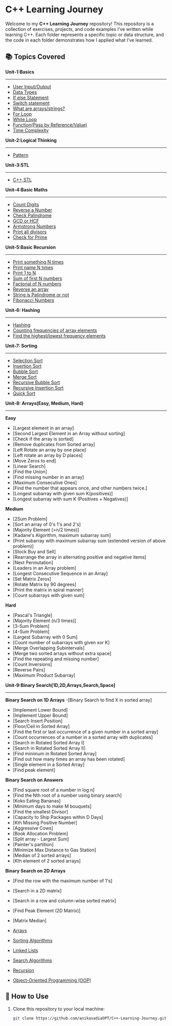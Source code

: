 # C++ Learning Journey

Welcome to my **C++ Learning Journey** repository! This repository is a collection of exercises, projects, and code examples I’ve written while learning C++. Each folder represents a specific topic or data structure, and the code in each folder demonstrates how I applied what I’ve learned.

## 📚 Topics Covered
**Unit-1:Basics**
****
- [User Input/Output](#user_i/p_or_o/p)
- [Data Types](#data_types)
- [If else Statement](#if_else_statement)
- [Switch statement](#switch_statement)
- [What are arrays/strings?](#arrays/strings)
- [For Loop](#for_loop)
- [While Loop](#while_loop)
- [Function(Pass by Reference/Value)](#function)
- [Time Complexity](#basics)

  
**Unit-2:Logical Thinking**
****
- [Pattern](#pattern)


**Unit-3:STL**
****
- [C++ STL](#C++_stl)


**Unit-4:Basic Maths**
****
- [Count Digits](#count_digits)
- [Reverse a Number](#reverse_number)
- [Check Palindrome](#check_palindrome)
- [GCD or HCF](#gcd_or_hcf)
- [Armstrong Numbers](#armstrong_numbers)
- [Print all divisors](#print_all_divisors)
- [Check for Prime](#check_for_prime)


**Unit-5:Basic Recursion**
****
- [Print something N times](#printing_N_times)
- [Print name N times](#printing_name_N_times)
- [Print 1 to N](#print_1_o_N)
- [Sum of first N numbers](#sum_of_first_N_numbers)
- [Factorial of N numbers](#factorial)
- [Reverse an array](#reverse_an_array)
- [String is Palindrome or not](#if_string_is_palindrome)
- [Fibonacci Numbers](#fibonacci_num)



**Unit-6: Hashing**
****
- [Hashing](#hashing)
- [Counting frequencies of array elements](#counting_frequencies)
- [Find the highest/lowest frequency elements](#highest/lowest)


**Unit-7: Sorting**
****
- [Selection Sort](#selection_sort)
- [Insertion Sort](#insertion_sort)
- [Bubble Sort](#bubble_sort)
- [Merge Sort](#merge_sort)
- [Recursive Bubble Sort](#recursive_bubble_sort)
- [Recursive Insertion Sort](#recursive_insertion_sort)
- [Quick Sort](#quick_sort)

**Unit-8: Arrays(Easy, Medium, Hard)**

****
**Easy**
- [Largest element in an array]
- [Second Largest Element in an Array without sorting]
- [Check if the array is sorted]
- [Remove duplicates from Sorted array]
- [Left Rotate an array by one place]
- [Left rotate an array by D places]
- [Move Zeros to end]
- [Linear Search]
- [Find the Union]
- [Find missing number in an array]
- [Maximum Consecutive Ones]
- [Find the number that appears once, and other numbers twice.]
- [Longest subarray with given sum K(positives)]
- [Longest subarray with sum K (Positives + Negatives)]


**Medium**

- [2Sum Problem]
- [Sort an array of 0's 1's and 2's]
- [Majority Element (>n/2 times)]
- [Kadane's Algorithm, maximum subarray sum]
- [Print subarray with maximum subarray sum (extended version of above problem)]
- [Stock Buy and Sell]
- [Rearrange the array in alternating positive and negative items]
- [Next Permutation]
- [Leaders in an Array problem]
- [Longest Consecutive Sequence in an Array]
- [Set Matrix Zeros]
- [Rotate Matrix by 90 degrees]
- [Print the matrix in spiral manner]
- [Count subarrays with given sum]




**Hard**
- [Pascal's Triangle]
- [Majority Element (n/3 times)]
- [3-Sum Problem]
- [4-Sum Problem]
- [Largest Subarray with 0 Sum]
- [Count number of subarrays with given xor K]
- [Merge Overlapping Subintervals]
- [Merge two sorted arrays without extra space]
- [Find the repeating and missing number]
- [Count Inversions]
- [Reverse Pairs]
- [Maximum Product Subarray]



**Unit-9:Binary Search[1D,2D,Arrays,Search,Space]**
****
**Binary Search on 1D Arrays**
-[Binary Search to find X in sorted array]
- [Implement Lower Bound]
- [Implement Upper Bound]
- [Search Insert Position]
- [Floor/Ceil in Sorted Array]
- [Find the first or last occurrence of a given number in a sorted array]
- [Count occurrences of a number in a sorted array with duplicates]
- [Search in Rotated Sorted Array I]
- [Search in Rotated Sorted Array II]
- [Find minimum in Rotated Sorted Array]
- [Find out how many times an array has been rotated]
- [Single element in a Sorted Array]
- [Find peak element]



**Binary Search on Answers**
- [Find square root of a number in log n]
- [Find the Nth root of a number using binary search]
- [Koko Eating Bananas]
- [Minimum days to make M bouquets]
- [Find the smallest Divisor]
- [Capacity to Ship Packages within D Days]
- [Kth Missing Positive Number]
- [Aggressive Cows]
- [Book Allocation Problem]
- [Split array - Largest Sum]
- [Painter's partition]
- [Minimize Max Distance to Gas Station]
- [Median of 2 sorted arrays]
- [Kth element of 2 sorted arrays]


**Binary Search on 2D Arrays**
- [Find the row with the maximum number of 1's]
- [Search in a 2D matrix]
- [Search in a row and column-wise sorted matrix]
- [Find Peak Element (2D Matrix)]
- [Matrix Median]


- [Arrays](#arrays)
- [Sorting Algorithms](#sorting-algorithms)
- [Linked Lists](#linked-lists)
- [Search Algorithms](#search-algorithms)
- [Recursion](#recursion)
- [Object-Oriented Programming (OOP)](#object-oriented-programming-oop)

## 🚀 How to Use
1. Clone this repository to your local machine:
   ```bash
   git clone https://github.com/anikasadiaOPT/C++-Learning-Journey.git
